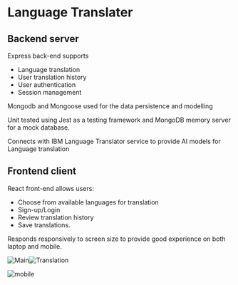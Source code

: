 # Language Translater
 
## Backend server
Express back-end supports 
- Language translation
- User translation history
- User authentication 
- Session management 

Mongodb and Mongoose used for the data persistence and modelling 

Unit tested using Jest as a testing framework and MongoDB memory server for a mock database.

Connects with IBM Language Translator service to provide AI models for Language translation


## Frontend client

React front-end allows users:

- Choose from available languages for translation
- Sign-up/Login
- Review translation history
- Save translations. 

Responds responsively to screen size to provide good experience on both laptop and mobile. 


![Main](https://user-images.githubusercontent.com/28949119/176053847-f45489b9-1d21-4fbe-ab5b-ad2466c4e49f.PNG)![Translation](https://user-images.githubusercontent.com/28949119/176053853-9f09616d-2001-4591-a9e0-ad02141bac32.PNG)

![mobile](https://user-images.githubusercontent.com/28949119/176053950-640df76a-093c-4908-b12c-b5d46568393d.PNG)
